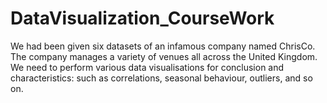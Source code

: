 # DataVisualization_CourseWork
We had been given six datasets of an infamous company named ChrisCo. The company manages a variety of venues all across the United Kingdom. We need to perform various data visualisations for conclusion and characteristics: such as correlations, seasonal behaviour, outliers, and so on.
